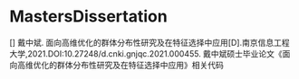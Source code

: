 # MastersDissertation
[] 戴中斌. 面向高维优化的群体分布性研究及在特征选择中应用[D].南京信息工程大学,2021.DOI:10.27248/d.cnki.gnjqc.2021.000455.
戴中斌硕士毕业论文《面向高维优化的群体分布性研究及在特征选择中应用》相关代码
